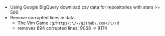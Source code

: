 * Using Google BigQuery download csv data for repositories with stars >= 500
* Remove corrupted lines in data
  * The Vim Game `:g/https\:\/\/github\.com\/\//d`
  * removes 894 corrupted lines; 9068 -> 8174
